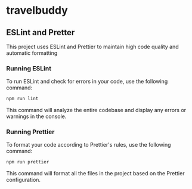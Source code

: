 # travelbuddy

## ESLint and Pretter

This project uses ESLint and Prettier to maintain high code quality and automatic formatting

### Running ESLint

To run ESLint and check for errors in your code, use the following command:

```bash
npm run lint
```

This command will analyze the entire codebase and display any errors or warnings in the console.

### Running Prettier

To format your code according to Prettier's rules, use the following command:

```bash
npm run prettier
```

This command will format all the files in the project based on the Prettier configuration.

